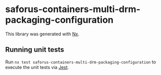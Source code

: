 # saforus-containers-multi-drm-packaging-configuration

This library was generated with [Nx](https://nx.dev).

## Running unit tests

Run `nx test saforus-containers-multi-drm-packaging-configuration` to execute the unit tests via [Jest](https://jestjs.io).
